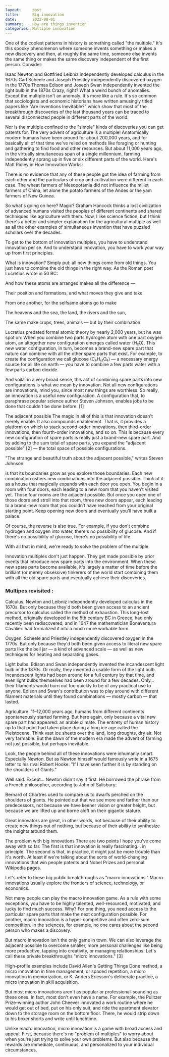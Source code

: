 ```yaml
---
layout:     post
title:      Big innovation
date:       2022-08-01
summary:    How are things invention
categories: Multiple innovation 
---
```



One of the coolest patterns in history is something called "the multiple." It's this spooky phenomenon where someone invents something or makes a new discovery and then, at roughly the same time, someone else invents the same thing or makes the same discovery independent of the first person. Consider:

Isaac Newton and Gottfried Leibniz independently developed calculus in the 1670s
Carl Scheele and Joseph Priestley independently discovered oxygen in the 1770s
Thomas Edison and Joseph Swan independently invented the light bulb in the 1870s
Crazy, right? What a weird bunch of anomalies. Except the multiple isn't an anomaly. It's more like a rule. It's so common that sociologists and economic historians have written amusingly titled papers like "Are Inventions Inevitable?" which show that most of the breakthrough discoveries of the last thousand years can be traced to several disconnected people in different parts of the world.

Nor is the multiple confined to the "simple" kinds of discoveries you can get patents for. The very advent of agriculture is a multiple! Anatomically modern humans have been around for about 200,000 years, and for basically all of that time we've relied on methods like foraging or hunting and gathering to find food and other resources. But about 11,000 years ago, in the virtually simultaneous span of a single millennium, farming independently sprang up in five or six different parts of the world. Here's Matt Ridley in How Innovation Works:

There is no evidence that any of these people got the idea of farming from each other and the particulars of crop and cultivation were different in each case. The wheat farmers of Mesopotamia did not influence the millet farmers of China, let alone the potato farmers of the Andes or the yam farmers of New Guinea.

So what's going on here? Magic? Graham Hancock thinks a lost civilization of advanced humans visited the peoples of different continents and shared techniques like agriculture with them. Now, I like science fiction, but I think there's a better and simpler explanation for the agricultural multiple as well as all the other examples of simultaneous invention that have puzzled scholars over the decades.

To get to the bottom of innovation multiples, you have to understand innovation per se. And to understand innovation, you have to work your way up from first principles.

What is innovation?
Simply put: all new things come from old things. You just have to combine the old things in the right way. As the Roman poet Lucretius wrote in 50 BC:

And how these atoms are arranged makes all the difference —

Their position and formations, and what moves they give and take

From one another, for the selfsame atoms go to make

The heavens and the sea, the land, the rivers and the sun,

The same make crops, trees, animals — but by their combination.

Lucretius predated formal atomic theory by nearly 2,000 years, but he was spot on: When you combine two parts hydrogen atom with one part oxygen atom, an altogether new configuration emerges called water (H₂O). This new water configuration, in turn, becomes a brand-new spare part that nature can combine with all the other spare parts that exist. For example, to create the configuration we call glucose (C₆H₁₂O₆) — a necessary energy source for all life on earth — you have to combine a few parts water with a few parts carbon dioxide.

And voila: in a very broad sense, this act of combining spare parts into new configurations is what we mean by innovation. Not all new configurations are innovations, mind you, since most new things are worthless. So really, an innovation is a useful new configuration. A configuration that, to paraphrase popular science author Steven Johnson, enables jobs to be done that couldn't be done before. [1]

The adjacent possible
The magic in all of this is that innovation doesn't merely enable. It also compounds enablement. That is, it provides a platform on which to stack second-order innovations, then third-order innovations, then fourth-order innovations, and so on. This is because every new configuration of spare parts is really just a brand-new spare part. And by adding to the sum total of spare parts, you expand the "adjacent possible" [2] — the total space of possible configurations.

"The strange and beautiful truth about the adjacent possible," writes Steven Johnson:

is that its boundaries grow as you explore those boundaries. Each new combination ushers new combinations into the adjacent possible. Think of it as a house that magically expands with each door you open. You begin in a room with four doors, each leading to a new room that you haven’t visited yet. Those four rooms are the adjacent possible. But once you open one of those doors and stroll into that room, three new doors appear, each leading to a brand-new room that you couldn’t have reached from your original starting point. Keep opening new doors and eventually you’ll have built a palace.

Of course, the reverse is also true. For example, if you don't combine hydrogen and oxygen into water, there's no possibility of glucose. And if there's no possibility of glucose, there's no possibility of life.

With all that in mind, we're ready to solve the problem of the multiple.


Innovation multiples don't just happen. They get made possible by prior events that introduce new spare parts into the environment. When these new spare parts become available, it's largely a matter of time before the brilliant (or merely obsessive) tinkerers of the world start combining them with all the old spare parts and eventually achieve their discoveries.

### Multipes revisited :
Calculus. Newton and Leibniz independently developed calculus in the 1670s. But only because they'd both been given access to an ancient precursor to calculus called the method of exhaustion. This long-lost method, originally developed in the 5th century BC in Greece, had only recently been rediscovered, and in 1647 the mathematician Bonaventura Cavalieri had formalized it into a much more workable form.

Oxygen. Scheele and Priestley independently discovered oxygen in the 1770s. But only because they'd both been given access to literal new spare parts like the bell jar — a kind of advanced scale — as well as new techniques for heating and separating gases.

Light bulbs. Edison and Swan independently invented the incandescent light bulb in the 1870s. Or really, they invented a usable form of the light bulb. Incandescent lights had been around for a full century by that time, and even light bulbs themselves had been around for a few decades. Only… their filaments would burn out too quickly to be of any practical use to anyone. Edison and Swan's contribution was to play around with different filament materials until they found combinations — mostly carbon — that lasted.

Agriculture. 11–12,000 years ago, humans from different continents spontaneously started farming. But here again, only because a vital new spare part had appeared: an arable climate. The entirety of human history up to that point had taken place during a long ice age called the Pleistocene. Think vast ice sheets over the land, long droughts, dry air. Not very farmable. But the dawn of the modern era made the advent of farming not just possible, but perhaps inevitable.

Look, the people behind all of these innovations were inhumanly smart. Especially Newton. But as Newton himself would famously write in a 1675 letter to his rival Robert Hooke: "If I have seen further it is by standing on the shoulders of Giants."

Well said. Except… Newton didn't say it first. He borrowed the phrase from a French philosopher, according to John of Salisbury:

Bernard of Chartres used to compare us to dwarfs perched on the shoulders of giants. He pointed out that we see more and farther than our predecessors, not because we have keener vision or greater height, but because we are lifted up and borne aloft on their gigantic stature.

Great innovators are great, in other words, not because of their ability to create new things out of nothing, but because of their ability to synthesize the insights around them.

The problem with big innovations
There are two points I hope you've come away with so far. The first is that innovation is really fascinating… in principle. The second is that, in practice, it might just be more trouble than it's worth. At least if we're talking about the sorts of world-changing innovations that win people patents and Nobel Prizes and personal Wikipedia pages.

Let's refer to these big public breakthroughs as "macro innovations." Macro innovations usually explore the frontiers of science, technology, or economics.

Not many people can play the macro innovation game. As a rule with some exceptions, you have to be highly talented, well-resourced, motivated, and lucky to find much success. Why? For one thing, you need access to the particular spare parts that make the next configuration possible. For another, macro innovation is a hyper-competitive and often zero-sum competition. In the sciences, for example, no one cares about the second person who makes a discovery.

But macro innovation isn't the only game in town. We can also leverage the adjacent possible to overcome smaller, more personal challenges like being more productive, tapping into creativity, or managing relationships. Let's call these private breakthroughs "micro innovations." [3]

High-profile examples include David Allen's Getting Things Done method, a micro innovation in time management, or spaced repetition, a micro innovation in memorization, or K. Anders Ericsson's deliberate practice, a micro innovation in skill acquisition.

But most micro innovations aren't as popular or professional-sounding as these ones. In fact, most don't even have a name. For example, the Pulitzer Prize-winning author John Cheever innovated a work routine where he would get out of bed, put on his only suit, and ride the apartment elevator down to the storage room on the bottom floor. There, he would strip down to his boxer shorts and write until lunchtime.

Unlike macro innovation, micro innovation is a game with broad access and appeal. First, because there's no "problem of multiples" to worry about when you're just trying to solve your own problems. But also because the rewards are immediate, continuous, and personalized to your individual circumstances.

